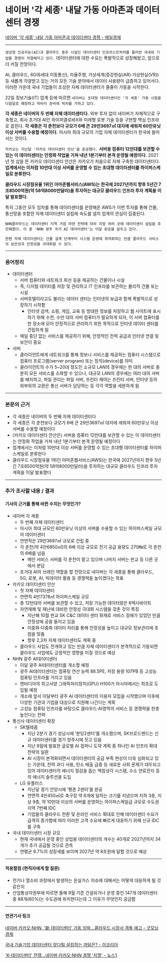 # 네이버 '각 세종' 내달 가동 아마존과 데이터센터 경쟁
[네이버 '각 세종' 내달 가동 아마존과 데이터센터 경쟁 - 매일경제](https://n.news.naver.com/article/newspaper/009/0005203050?date=20231023)

---

`생성형 인공지능(AI)과 클라우드 중추 시설인 데이터센터 인프라스트럭처를 둘러싼 국내외 기업들 경쟁이 치열해지고 있다.` 데이터센터에 대한 수요는 폭발적으로 성장해왔고, 앞으로 더 커질 전망이다.

AI, 클라우드, 6G(6세대 이동통신), 자율주행, 가상세계(증강현실(AR)·가상현실(VR)) 등 새롭게 각광받고 있는 거의 모든 기술 분야에서 데이터 사용량이 급증하고 있어서다. 이러한 가운데 국내 기업들이 조성한 자체 데이터센터가 줄줄이 가동을 시작한다.

22일 정보기술(IT) 업계 등에 따르면 `네이버는 초대형 데이터센터인 '각 세종' 가동 시점을 다음달로 예정하고 막바지 준비에 박차를 가하고 있다.`

**각 세종은 네이버의 두 번째 자체 데이터센터다.** 외부 투자 없이 네이버가 자체적으로 구축했고, 회사 초거대 AI인 하이퍼클로바X와 미래형 로봇 기술 등을 구현할 핵심 인프라로 꼽힌다. **각 세종은 각 춘천보다 규모가 6배 큰 29만3697㎡ 대지에 세워져 60만유닛 이상 서버를 수용할 예정이다.** 아시아 최대 규모의 기업 자체 데이터센터가 한국에 들어서는 것이다.

`카카오는 지난달 '카카오 데이터센터 안산'을 준공했다.` **서버용 컴퓨터 12만대를 보관할 수 있는 이 데이터센터는 안정화 작업을 거쳐 내년 1분기부터 본격 운영될 예정이다.** 2021년 첫 삽을 뜬 카카오 데이터센터 안산은 카카오가 처음으로 자체 구축한 데이터센터다. **업계에서는 이처럼 10만대 이상 서버를 운영할 수 있는 초대형 데이터센터를 하이퍼스케일로 분류한다.**

**클라우드 시장점유율 1위인 아마존웹서비스(AWS)는 한국에 2027년까지 향후 5년간 7조8500억원(약 58억8000만달러)을 투자하는 대규모 클라우드 인프라 투자 계획을 이달 발표했다.**

특히 그동안 모두 임차를 통해 데이터센터를 운영해온 AWS가 이번 투자를 통해 건물, 통신망을 포함한 자체 데이터센터 설립에 속도를 낼지 업계의 관심이 집중된다.

`NHN클라우드는 데이터센터 지역 거점 마련 전략에 따라 지방 여러 곳에 데이터센터 설립을 추진해왔다. 이 중 'NHN 광주 국가 AI 데이터센터'는 이달 완공을 앞두고 있다.`

`한편 자체 데이터센터는 건물 설계 단계부터 시스템 운영에 최적화하는 만큼 클라우드 서비스의 보안성과 안정성을 극대화할 수 있다.`

---

### 용어정리

* 데이터센터
    * 서버 컴퓨터와 네트워크 회선 등을 제공하는 건물이나 시설
    * 즉, 디지털 데이터를 저장 및 관리하고 IT 인프라를 보관하는 물리적 건물 또는 시설
    * 서버호텔이라고도 불리는 데이터 센터는 인터넷의 보급과 함께 폭발적으로 성장하기 시작함
        * 인터넷 검색, 쇼핑, 게임, 교육 등 방대한 정보를 저장하고 웹 사이트에 표시하기 위해 수천, 수만 대의 서버 컴퓨터가 필요하게 되자, 이 서버 컴퓨터를 한 장소에 모아 안정적으로 관리하기 위한 목적으로 인터넷 데이터 센터를 건립하게 됨
    * 매일 중단 없는 서비스를 제공하기 위해, 안정적인 전력 공급과 인터넷 연결 및 보안이 중요
* 서버
    * 클라이언트에게 네트워크를 통해 정보나 서비스를 제공하는 컴퓨터 시스템으로 컴퓨터 프로그램(server program) 또는 장치(device)를 의미
    * 클라이언트의 수가 5~20대 정도인 소규모 LAN의 경우에는 한 대의 서버로 충분히 모든 서비스를 소화할 수 있으나, 대규모 LAN의 경우에는 여러 대의 서버를 배치하고, 파일 관리는 파일 서버, 프린터 제어는 프린터 서버, 인터넷 등의 외부와의 교환은 통신 서버가 담당하는 등 각각 역할을 세분하게 됨

---

### 본문의 근거 

* 각 세종은 네이버의 두 번째 자체 데이터센터다
* 각 세종은 각 춘천보다 규모가 6배 큰 29만3697㎡ 대지에 세워져 60만유닛 이상 서버를 수용할 예정이다
* (카카오 데이터센터 안산은) 서버용 컴퓨터 12만대를 보관할 수 있는 이 데이터센터는 안정화 작업을 거쳐 내년 1분기부터 본격 운영될 예정이다
* 업계에서는 이처럼 10만대 이상 서버를 운영할 수 있는 초대형 데이터센터를 하이퍼스케일로 분류한다
* 클라우드 시장점유율 1위인 아마존웹서비스(AWS)는 한국에 2027년까지 향후 5년간 7조8500억원(약 58억8000만달러)을 투자하는 대규모 클라우드 인프라 투자 계획을 이달 발표했다

---

### 추가 조사할 내용 / 결과 
#### 기사의 근거를 통해 바뀐 수치는 무엇인가?

* 네이버 각 세종
    * 두 번째 자체 데이터센터
    * 아시아 최대 규모인 60만유닛 이상의 서버를 수용할 수 있는 하이퍼스케일 규모의 데이터센터
    * 연면적은 29만3697㎡ 규모로 건립 중
    * 각 춘천(약 4만6850㎡)의 6배 이상 규모로 전기 공급 용량도 270㎿로 각 춘천의 6배를 넘음
        * 메인 서비스 서버를 각 춘천이 맡고 있으며 나머지 서버는 판교 등 다른 곳에서 분담 
    * 초거대 AI의 브레인 역할을 할 전망으로 네이버는 각 세종을 통해 클라우드, 5G, 로봇, AI, 빅데이터 활용 등 경쟁력을 높이겠다는 목표
* 카카오 데이터센터 안산
    * 첫 자체 데이터센터
    * 연면적 4만7378㎡ 하이퍼스케일 규모
    * 총 12만대의 서버를 보관할 수 있고, 저장 가능한 데이터량은 6엑사바이트
    * 자연재해 및 재난에 대비한 안정성 극대화 시스템을 갖춘 것이 특징
        * 지난해 10월 판교 SK C&C 데이터 센터 화재로 서비스 장애가 있었던 만큼 안정성에 공을 들이고 있음
        * 이중화·다중화 데이터 처리를 통해 안정성을 높이고 대규모 정보관리에 초점을 맞춤
        * 향후 2,3차 자체 데이터센터도 계획 중
    * 클라우드 사업도 전개하고 있는 만큼 자체 데이터센터가 본격적으로 가동되면 클라우드 사업에도 긍정적인 영향을 미칠 것으로 예상
* NHN 광주 AI데이터센터
    * 이달 광주 AI데이터센터를 개소할 예정
    * 광주 AI데이터센터는 컴퓨팅 연산 능력 88.5PE,  저장 용량 107PB 등 고성능 컴퓨팅 인프라를 가지고 있음
    * 엔비디아의 최고사양 그래픽처리장치(GPU) H100가 아시아에서는 최초로 도입될 예정
    * 개소에 앞서 이달부터 광주 AI 데이터센터의 이용자 모집을 시작했으며 이후에 다양한 기관과 기업을 대상으로 지원해 나간다는 계획
    * 고성능 컴퓨팅 인프라를 바탕으로 클라우드·AI영역의 서비스 등 경쟁력을 한층 높인다는 전략
* 통신사 데이터센터 확장
    * SK텔레콤
        * 지난 2분기 경기 성남시에 ‘분당2센터’를 개소했으며, SK브로드밴드는 신규 데이터센터를 경기 양주시에 짓고 있음
        * 지난 9월에 발표한 글로벌 AI 컴퍼니 도약 계획 중 하나인 AI 인프라 확대 전략의 일환
        * AI 시장이 본격화되면서 데이터센터의 공급 부족 현상이 더욱 심화되고 있는 가운데, 전력 과다 사용, 탄소 배출 급증 등 새로운 사회 문제가 대두되고 있어 데이터센터의 에너지 절감을 돕는 액침냉각 시스템, 수소 연료전지 등의 에너지 솔루션을 도입
    * LG 유플러스
        * 지난달 경기 안양시에 ‘평촌 2센터’를 완공
        * 연면적 4만450㎡로 축구장 약 6개에 달하는 크기를 지녔으며 지하 3층, 지상 9층, 약 10만대 이상의 서버를 운영하는 하이퍼스케일급 규모로 수도권 지역 7번째 IDC
        * 기업들의 클라우드 전환 및 온라인 서비스 확대로 인해 데이터센터 수요가 급격히 증가함에 따라 이러한 고객 수요에 빠르게 대응하기 위해 신규 IDC를 구축
* 국내 데이터센터 시장 규모
    * 현재 국내에서 운영 중인 상업용 데이터센터의 개수는 40개로 2027년까지 34개가 추가 공급될 것으로 관측
    * 연평균 6.7%의 성장세를 보이며 2027년 약 8조원에 달할 것으로 예상

---

#### 적용할점 (현직자에게 할 질문)

* 전기나 열소비 과정에서 발생하는 온실가스 이슈에 대해서는 어떻게 대응하게 될 것 같은지
* 산업통상자원부에 따르면 올해 9월 기준 건설되거나 운영 중인 147개 데이터센터 중 88개(60%)는 수도권에 위치한다는데 그 이유가 무엇인지 궁금함

--- 

#### 연관기사 링크

[네이버·카카오·NHN, '新 데이터센터' 가동 임박…클라우드 시장서 격돌 예고 - 굿모닝경제](http://www.goodkyung.com/news/articleView.html?idxno=219497)

[국내 기술기업 데이터센터 앞다퉈 설립하는 까닭은? - 이코리아](https://www.ekoreanews.co.kr/news/articleView.html?idxno=69727)

['K-데이터센터' 전쟁…네이버·카카오·NHN 경쟁 '치열' - 뉴스1](https://www.news1.kr/articles/?5202946)
